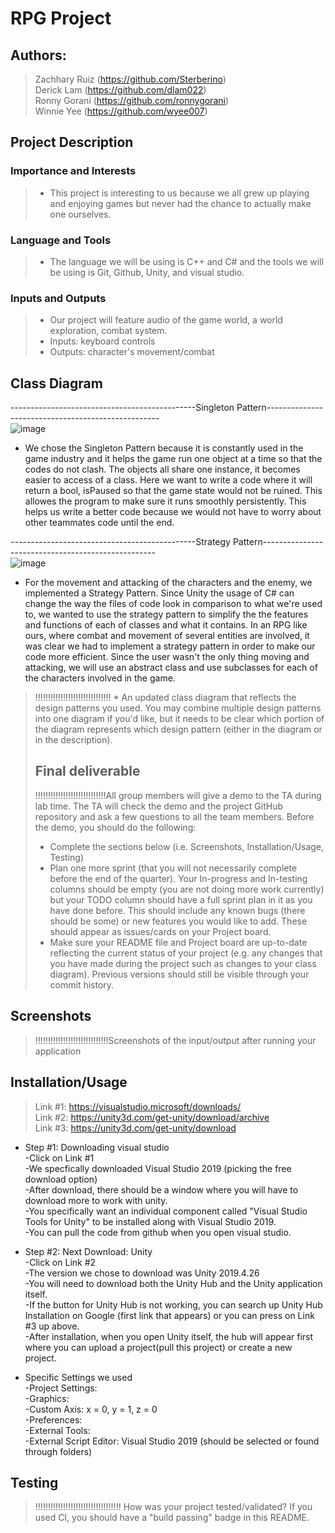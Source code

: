 # RPG Project
 
 ## Authors:  
 > Zachhary Ruiz (https://github.com/Sterberino)                         
 > Derick Lam (https://github.com/dlam022)                     
 > Ronny Gorani (https://github.com/ronnygorani)      
 > Winnie Yee (https://github.com/wyee007)    

## Project Description

 ### Importance and Interests   
 
 > * This project is interesting to us because we all grew up playing and enjoying games but never had the chance to actually make one ourselves.  

 ### Language and Tools     
 
 > * The language we will be using is C++ and C# and the tools we will be using is Git, Github, Unity, and visual studio.

### Inputs and Outputs  

> * Our project will feature audio of the game world, a world exploration, combat system.   
> * Inputs: keyboard controls 
> * Outputs: character's movement/combat              

## Class Diagram

  ----------------------------------------------Singleton Pattern---------------------------------------------------<br/>
 ![image](https://user-images.githubusercontent.com/91449029/141990718-78a9d843-7112-4f2d-b2d7-698442eecdae.png) <br/>
 * We chose the Singleton Pattern because it is constantly used in the game industry and it helps the game run one object at a time so that the codes do not clash. The objects all share one instance, it becomes easier to access of a class. Here we want to write a code where it will return a bool, isPaused so that the game state would not be ruined. This allowes the program to make sure it runs smoothly persistently. This helps us write a better code because we would not have to worry about other teammates code until the end.<br/>


 ----------------------------------------------Strategy Pattern---------------------------------------------------<br/>
 ![image](https://user-images.githubusercontent.com/82008415/142005136-aa9a964d-8a9a-48ca-825f-59d44fa09375.png) <br/>
 * For the movement and attacking of the characters and the enemy, we implemented a Strategy Pattern. Since Unity the usage of C# can change the way the files of code look in comparison to what we're used to, we wanted to use the strategy pattern to simplify the the features and functions of each of classes and what it contains. In an RPG like ours, where combat and movement of several entities are involved, it was clear we had to implement a strategy pattern in order to make our code more efficient. Since the user wasn't the only thing moving and attacking, we will use an abstract class and use subclasses for each of the characters involved in the game.
 
 >  !!!!!!!!!!!!!!!!!!!!!!!!!!!!!! * An updated class diagram that reflects the design patterns you used. You may combine multiple design patterns into one diagram if you'd like, but it needs to be clear which portion of the diagram represents which design pattern (either in the diagram or in the description).
 > ## Final deliverable
 > !!!!!!!!!!!!!!!!!!!!!!!!!!!!All group members will give a demo to the TA during lab time. The TA will check the demo and the project GitHub repository and ask a few questions to all the team members. 
 > Before the demo, you should do the following:
 > * Complete the sections below (i.e. Screenshots, Installation/Usage, Testing)
 > * Plan one more sprint (that you will not necessarily complete before the end of the quarter). Your In-progress and In-testing columns should be empty (you are not doing more work currently) but your TODO column should have a full sprint plan in it as you have done before. This should include any known bugs (there should be some) or new features you would like to add. These should appear as issues/cards on your Project board.
 > * Make sure your README file and Project board are up-to-date reflecting the current status of your project (e.g. any changes that you have made during the project such as changes to your class diagram). Previous versions should still be visible through your commit history. 
 
 ## Screenshots
 
 > !!!!!!!!!!!!!!!!!!!!!!!!!!!!!Screenshots of the input/output after running your application
 
 ## Installation/Usage
 
 >  Link #1: https://visualstudio.microsoft/downloads/ <br/>
 >  Link #2: https://unity3d.com/get-unity/download/archive <br/>
 >  Link #3: https://unity3d.com/get-unity/download <br/>

* Step #1: Downloading visual studio <br/>
  -Click on Link #1 <br/>
  -We specfically downloaded Visual Studio 2019 (picking the free download option) <br/>
  -After download, there should be a window where you will have to download more to work with unity. <br/>
  -You specifically want an individual component called "Visual Studio Tools for Unity" to be installed along with Visual Studio 2019. <br/>
  -You can pull the code from github when you open visual studio. <br/>


 * Step #2: Next Download: Unity <br/>
   -Click on Link #2 <br/>
   -The version we chose to download was Unity 2019.4.26 <br/>
   -You will need to download both the Unity Hub and the Unity application itself. <br/>
    -If the button for Unity Hub is not working, you can search up Unity Hub Installation on Google (first link that appears) or you can press on Link #3 up above. <br/>
   -After installation, when you open Unity itself, the hub will appear first where you can upload a project(pull this project) or create a new project.  <br/>


* Specific Settings we used <br/>
  -Project Settings: <br/>
   -Graphics: <br/>
    -Custom Axis: x = 0, y = 1, z = 0 <br/>
  -Preferences: <br/>
   -External Tools:  <br/>
    -External Script Editor: Visual Studio 2019 (should be selected or found through folders) <br/>


 ## Testing
 
 >!!!!!!!!!!!!!!!!!!!!!!!!!!!!!!!!!! How was your project tested/validated? If you used CI, you should have a "build passing" badge in this README.
 
